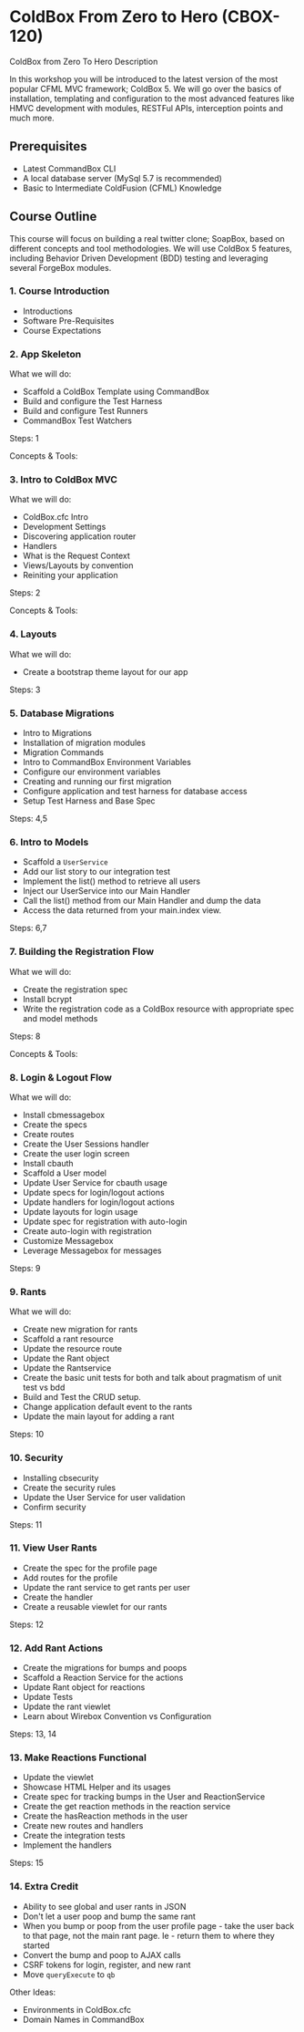 # ColdBox From Zero to Hero (CBOX-120)

ColdBox from Zero To Hero Description 

In this workshop you will be introduced to the latest version of the most popular CFML MVC framework; ColdBox 5. We will go over the basics of installation, templating and configuration to the most advanced features like HMVC development with modules, RESTFul APIs, interception points and much more.

## Prerequisites

- Latest CommandBox CLI
- A local database server (MySql 5.7 is recommended)
- Basic to Intermediate ColdFusion (CFML) Knowledge

## Course Outline

This course will focus on building a real twitter clone; SoapBox, based on different concepts and tool methodologies. We will use ColdBox 5 features, including Behavior Driven Development (BDD) testing and leveraging several ForgeBox modules.

### 1. Course Introduction

- Introductions
- Software Pre-Requisites
- Course Expectations

### 2. App Skeleton

What we will do:

- Scaffold a ColdBox Template using CommandBox
- Build and configure the Test Harness
- Build and configure Test Runners
- CommandBox Test Watchers

Steps: 1

Concepts & Tools:


### 3. Intro to ColdBox MVC

What we will do:

- ColdBox.cfc Intro 
- Development Settings
- Discovering application router
- Handlers
- What is the Request Context
- Views/Layouts by convention
- Reiniting your application

Steps: 2

Concepts & Tools:

### 4. Layouts

What we will do:

- Create a bootstrap theme layout for our app

Steps: 3

### 5. Database Migrations

- Intro to Migrations
- Installation of migration modules
- Migration Commands
- Intro to CommandBox Environment Variables
- Configure our environment variables
- Creating and running our first migration
- Configure application and test harness for database access
- Setup Test Harness and Base Spec

Steps: 4,5

### 6. Intro to Models

- Scaffold a `UserService`
- Add our list story to our integration test
- Implement the list() method to retrieve all users
- Inject our UserService into our Main Handler
- Call the list() method from our Main Handler and dump the data
- Access the data returned from your main.index view.

Steps: 6,7

### 7. Building the Registration Flow

What we will do:

- Create the registration spec
- Install bcrypt
- Write the registration code as a ColdBox resource with appropriate spec and model methods

Steps: 8

Concepts & Tools:


### 8. Login & Logout Flow

What we will do:

- Install cbmessagebox
- Create the specs
- Create routes
- Create the User Sessions handler
- Create the user login screen
- Install cbauth
- Scaffold a User model
- Update User Service for cbauth usage
- Update specs for login/logout actions
- Update handlers for login/logout actions
- Update layouts for login usage
- Update spec for registration with auto-login
- Create auto-login with registration
- Customize Messagebox
- Leverage Messagebox for messages

Steps: 9

### 9. Rants

What we will do:

- Create new migration for rants
- Scaffold a rant resource
- Update the resource route
- Update the Rant object
- Update the Rantservice
- Create the basic unit tests for both and talk about pragmatism of unit test vs bdd
- Build and Test the CRUD setup.
- Change application default event to the rants
- Update the main layout for adding a rant

Steps: 10

### 10. Security

- Installing cbsecurity
- Create the security rules
- Update the User Service for user validation
- Confirm security

Steps: 11

### 11. View User Rants

- Create the spec for the profile page
- Add routes for the profile
- Update the rant service to get rants per user
- Create the handler
- Create a reusable viewlet for our rants

Steps: 12

### 12. Add Rant Actions

- Create the migrations for bumps and poops
- Scaffold a Reaction Service for the actions
- Update Rant object for reactions
- Update Tests
- Update the rant viewlet
- Learn about Wirebox Convention vs Configuration

Steps: 13, 14

### 13. Make Reactions Functional

- Update the viewlet
- Showcase HTML Helper and its usages
- Create spec for tracking bumps in the User and ReactionService
- Create the get reaction methods in the reaction service
- Create the hasReaction methods in the user
- Create new routes and handlers
- Create the integration tests
- Implement the handlers

Steps: 15

### 14. Extra Credit

- Ability to see global and user rants in JSON
- Don't let a user poop and bump the same rant
- When you bump or poop from the user profile page - take the user back to that page, not the main rant page. Ie - return them to where they started
- Convert the bump and poop to AJAX calls
- CSRF tokens for login, register, and new rant
- Move `queryExecute` to `qb`

Other Ideas:
- Environments in ColdBox.cfc
- Domain Names in CommandBox



